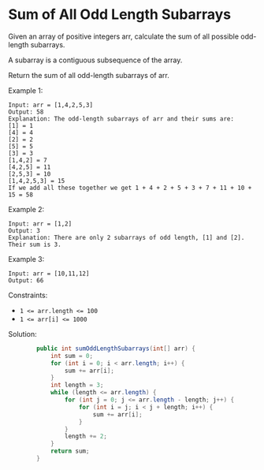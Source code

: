 # Sum of All Odd Length Subarrays
Given an array of positive integers arr, calculate the sum of all possible odd-length subarrays.

A subarray is a contiguous subsequence of the array.

Return the sum of all odd-length subarrays of arr.

 

Example 1:
```
Input: arr = [1,4,2,5,3]
Output: 58
Explanation: The odd-length subarrays of arr and their sums are:
[1] = 1
[4] = 4
[2] = 2
[5] = 5
[3] = 3
[1,4,2] = 7
[4,2,5] = 11
[2,5,3] = 10
[1,4,2,5,3] = 15
If we add all these together we get 1 + 4 + 2 + 5 + 3 + 7 + 11 + 10 + 15 = 58
```
Example 2:
```
Input: arr = [1,2]
Output: 3
Explanation: There are only 2 subarrays of odd length, [1] and [2]. Their sum is 3.
```
Example 3:
```
Input: arr = [10,11,12]
Output: 66
```

Constraints:

- `1 <= arr.length <= 100`
- `1 <= arr[i] <= 1000`

Solution:
```java
        public int sumOddLengthSubarrays(int[] arr) {
            int sum = 0;
            for (int i = 0; i < arr.length; i++) {
                sum += arr[i];
            }
            int length = 3;
            while (length <= arr.length) {
                for (int j = 0; j <= arr.length - length; j++) {
                    for (int i = j; i < j + length; i++) {
                        sum += arr[i];
                    }
                }
                length += 2;
            }
            return sum;
        }
```